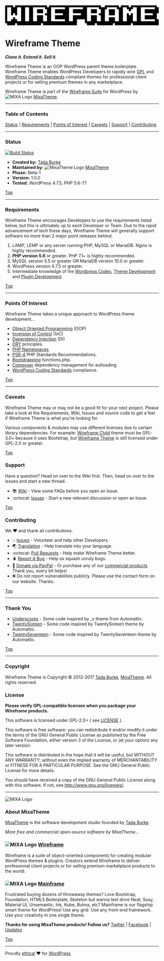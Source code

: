 ![Wireframe Theme logo](wireframe_client/img/mixatheme-wireframe-logo-fill.gif)

# Wireframe Theme

***Clone it. Extend it. Sell it.***

Wireframe Theme is an OOP WordPress parent theme boilerplate. Wireframe Theme enables WordPress Developers to rapidly wire [GPL](https://www.gnu.org/licenses/gpl-2.0.html) and [WordPress Coding Standards](https://github.com/WordPress-Coding-Standards) compliant themes for professional client projects or for selling premium themes in any marketplace.

Wireframe Theme is part of the [Wireframe Suite](https://github.com/mixatheme/Wireframe) for WordPress by ![MIXA Logo](https://avatars3.githubusercontent.com/u/16634291?v=3&s=16) [MixaTheme](https://github.com/mixatheme/wireframe-theme#about-mixatheme).

---

### Table of Contents

[Status](https://github.com/mixatheme/wireframe-theme#status) | [Requirements](https://github.com/mixatheme/wireframe-theme#requirements) | [Points of Interest](https://github.com/mixatheme/wireframe-theme#points-of-interest) | [Caveats](https://github.com/mixatheme/wireframe-theme#caveats) | [Support](https://github.com/mixatheme/wireframe-theme#support) | [Contributing](https://github.com/mixatheme/wireframe-theme#contributing)

---

### Status

[![Build Status](https://travis-ci.org/mixatheme/wireframe-theme.svg?branch=master)](https://travis-ci.org/mixatheme/wireframe-theme)

* **Created by:** [Tada Burke](https://twitter.com/tadaburke)
* **Maintained by:** ![MixaTheme Logo](https://avatars3.githubusercontent.com/u/16634291?v=3&s=16) [MixaTheme](https://github.com/mixatheme/wireframe-theme#about-mixatheme)
* **Phase:** Beta-1
* **Version:** 1.0.0
* **Tested:** WordPress 4.7.5, PHP 5.6-7.1

[Top](https://github.com/mixatheme/wireframe-theme#wireframe-theme)

---

### Requirements

Wireframe Theme encourages Developers to use the requirements listed below, but this is ultimately up to each Developer or Team. Due to the rapid advancement of tech these days, Wireframe Theme will generally support software no more than 2 major point releases behind.

1. LAMP, LEMP or any server running PHP, MySQL or MariaDB. Nginx is highly recommended.
2. **PHP version 5.6** or greater. PHP 7.1+ is highly recommended.
3. MySQL version 5.5 or greater OR MariaDB version 10.0 or greater.
4. WordPress version 4.7.5 or greater.
5. Intermediate knowledge of the [Wordpress Codex](https://codex.wordpress.org), [Theme Development](https://developer.wordpress.org/themes/) and [Plugin Development](https://developer.wordpress.org/plugins/).

[Top](https://github.com/mixatheme/wireframe-theme#wireframe-theme)

---

### Points Of Interest
Wireframe Theme takes a unique approach to WordPress theme development...

* [Object Oriented Programming](http://stackoverflow.com/questions/1530868/simple-explanation-php-oop-vs-procedural) (OOP)
* [Inversion of Control](http://stackoverflow.com/questions/18562752/understanding-ioc-containers-and-dependency-injection) (IoC)
* [Dependency Injection](http://stackoverflow.com/questions/2255771/how-can-i-use-dependency-injection-in-simple-php-functions-and-should-i-bothe) (DI)
* [DRY](http://stackoverflow.com/questions/6453235/what-does-damp-not-dry-mean-when-talking-about-unit-tests) principles.
* [PHP Namespaces](http://stackoverflow.com/questions/3384204/what-are-namespaces).
* [PSR-4](http://www.php-fig.org/psr/psr-4/) PHP Standards Recommendations.
* [Bootstrapping](http://stackoverflow.com/questions/1254542/what-is-bootstrapping) functions.php.
* [Composer](https://getcomposer.org) dependency management for autloading.
* [WordPress Coding Standards](https://github.com/WordPress-Coding-Standards/WordPress-Coding-Standards) compliance.

[Top](https://github.com/mixatheme/wireframe-theme#wireframe-theme)

---

### Caveats

Wireframe Theme may or may not be a good fit for your next project. Please take a look at the Requirements, Wiki, Issues and source code to get a feel if Wireframe Theme is what you're looking for.

Various components & modules may use different licenses due to certain library dependencies. For example: [Wireframe Child](https://github.com/mixatheme/wireframe-child/) theme must be GPL-3.0+ because it uses Bootstrap, but [Wireframe Theme](https://github.com/mixatheme/wireframe-theme/) is still licensed under GPL-2.0 or greater.

[Top](https://github.com/mixatheme/wireframe-theme#wireframe-theme)

### Support

Have a question? Head on over to the Wiki first. Then, head on over to the Issues and start a new thread.

* :books: [Wiki](https://github.com/mixatheme/wireframe-theme/wiki) - View some FAQs before you open an Issue.
* :octocat: [Issues](https://github.com/mixatheme/wireframe-theme/issues) - Start a new relevant discussion or open an Issue.

[Top](https://github.com/mixatheme/wireframe-theme#wireframe-theme)

### Contributing

We :heart: and thank all contributions.

* :bulb: [Issues](https://github.com/mixatheme/wireframe-theme/issues) - Volunteer and help other Developers.
* :earth_asia: [Translation](https://github.com/mixatheme/wireframe-theme/issues) - Help translate into your language.
* :octocat: [Pull Requests](https://github.com/mixatheme/wireframe-theme/pulls) - Help make Wireframe Theme better.
* :beetle: [Report A Bug](https://github.com/mixatheme/wireframe-theme/issues) - Help us squash unruly bugs.
* :gift: [Donate via PayPal](https://www.paypal.com/cgi-bin/webscr?cmd=_s-xclick&hosted_button_id=KVFZAV7646BEL) - Or purchase any of our [commercial products](https://github.com/mixatheme/wireframe-theme#about-mixatheme). Thank you, every bit helps!
* :x: Do not report vulnerabilities publicly. Please use the contact form on our website. Thanks.

[Top](https://github.com/mixatheme/wireframe-theme#wireframe-theme)

---

### Thank You

* [Underscores](https://github.com/Automattic/_s) - Some code inspired by _s theme from Automattic.
* [TwentySixteen](https://github.com/WordPress/twentysixteen) - Some code inspired by TwentySixteen theme by Automattic.
* [TwentySeventeen](https://github.com/WordPress/twentyseventeen) - Some code inspired by TwentySeventeen theme by Automattic.

[Top](https://github.com/mixatheme/wireframe-theme#wireframe-theme)

---

### Copyright

Wireframe Theme is Copyright © 2012-2017 [Tada Burke](https://twitter.com/tadaburke), [MixaTheme](https://mixatheme.com). All rights reserved.<br>

### License

**Please verify GPL-compatible licenses when you package your Wireframe products.**

This software is licensed under GPL-2.0+ ( see [LICENSE](https://github.com/mixatheme/wireframe-theme/blob/master/LICENSE) ).

This software is free software: you can redistribute it and/or modify it under the terms of the GNU General Public License as published by the Free Software Foundation, either version 3 of the License, or (at your option) any later version.

This software is distributed in the hope that it will be useful, but WITHOUT ANY WARRANTY; without even the implied warranty of MERCHANTABILITY or FITNESS FOR A PARTICULAR PURPOSE.  See the GNU General Public License for more details.

You should have received a copy of the GNU General Public License along with this software.  If not, see <http://www.gnu.org/licenses/>.

---

![MIXA Logo](https://avatars3.githubusercontent.com/u/16634291?v=3&s=120)

### About MixaTheme

[MixaTheme](https://mixatheme.com) is the software development studio founded by [Tada Burke](https://twitter.com/tadaburke).

*More free and commercial open-source software by MixaTheme...*

### ![MIXA Logo](https://avatars3.githubusercontent.com/u/16634291?v=3&s=20)&nbsp;[Wireframe](https://github.com/mixatheme/Wireframe)
Wireframe is a suite of object-oriented components for creating modular WordPress themes & plugins. Creators extend Wireframe to deliver professional client projects or for selling premium marketplace products to the world.

### ![MIXA Logo](https://avatars3.githubusercontent.com/u/16634291?v=3&s=20)&nbsp;[Mainframe](https://mixatheme.com)
Frustrated buying dozens of throwaway themes? Love Bootstrap, Foundation, HTML5 Boilerplate, Skeleton but wanna test drive Neat, Susy, Material UI, Unsemantic, Ink, Kube, Bulma, etc? Mainframe is our flagship smart theme for WordPress! Use any grid. Use any front-end framework. Use your creativity in one single theme.

**Thanks for using MixaTheme products! Follow us?** [Twitter](https://twitter.com/mixatheme) | [Facebook](https://facebook.com/MixaTheme) | [Updates](https://mixatheme.com)

[Top](https://github.com/mixatheme/wireframe-theme#wireframe-theme)

---
Proudly [ethical](https://github.com/mixatheme/wireframe-ethics) :heart: for [WordPress](https://wordpress.org)
